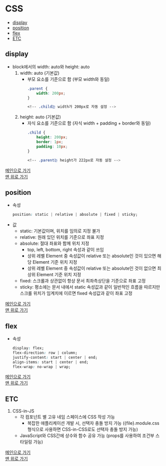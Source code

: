 # CSS

* [display](#display)
* [position](#position)
* [flex](#flex)
* [ETC](#etc)

## display
- block에서의 width: auto와 height: auto
    1. width: auto (기본값)
        - 부모 요소를 기준으로 함 (부모 width와 동일)
            ```css
            .parent {
                width: 200px;
            }
            
            <!-- .child는 width가 200px로 자동 설정 -->
            ```
    1. height: auto (기본값)
        - 자식 요소를 기준으로 함 (자식 width + padding + border와 동일)
            ```css
            .child {
                height: 200px;
                border: 1px;
                padding: 10px;
            }
            
            <!-- .parent는 height가 222px로 자동 설정 -->
            ```
            
[메인으로 가기](https://github.com/sekhyuni/frontend-basic-concept)</br>
[맨 위로 가기](#css)
## position
- 속성
    ```css
    position: static | relative | absolute | fixed | sticky;
    ```
- 값
    - static: 기본값이며, 위치를 임의로 지정 불가
    - relative: 원래 있던 위치를 기준으로 좌표 지정
    - absolute: 절대 좌표와 함께 위치 지정
        - top, left, bottom, right 속성과 같이 쓰임
        - 상위 레벨 Element 중 속성값이 relative 또는 absolute인 것이 있으면 해당 Element 기준 위치 지정
        - 상위 레벨 Element 중 속성값이 relative 또는 absolute인 것이 없으면 최상위 Element 기준 위치 지정 
    - fixed: 스크롤과 상관없이 항상 문서 최좌측상단을 기준으로 좌표 고정
    - sticky: 평소에는 문서 내에서 static 속성값과 같이 일반적인 흐름을 따르지만 스크롤 위치가 임계치에 이르면 fixed 속성값과 같이 좌표 고정

[메인으로 가기](https://github.com/sekhyuni/frontend-basic-concept)</br>
[맨 위로 가기](#css)
## flex
- 속성
    ```css
    display: flex;
    flex-direction: row | column;
    justify-content: start | center | end;
    align-items: start | center | end;
    flex-wrap: no-wrap | wrap;
    ```

[메인으로 가기](https://github.com/sekhyuni/frontend-basic-concept)</br>
[맨 위로 가기](#css)
## ETC
1. CSS-in-JS
    - 각 컴포넌트 별 고유 네임 스페이스에 CSS 작성 가능
        - 복잡한 애플리케이션 개발 시, 선택자 충돌 방지 가능 ({file}.module.css 형식으로 사용하면 CSS-in-CSS로도 선택자 충돌 방지 가능)
    - JavaScript와 CSS간에 상수와 함수 공유 가능 (props를 사용하여 조건부 스타일링 가능)

[메인으로 가기](https://github.com/sekhyuni/frontend-basic-concept)</br>
[맨 위로 가기](#css)